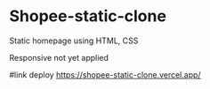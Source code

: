 # Shopee-static-clone
Static homepage using HTML, CSS

Responsive not yet applied

#link deploy
https://shopee-static-clone.vercel.app/
